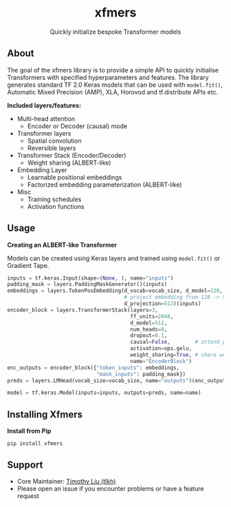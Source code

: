 <div align="center">
<h1>xfmers</h1>
  <p>Quickly initialize bespoke Transformer models</p>
</div>

## About

The goal of the xfmers library is to provide a simple API to quickly initialise Transformers with specified hyperparameters and features. The library generates standard TF 2.0 Keras models that can be used with `model.fit()`, Automatic Mixed Precision (AMP), XLA, Horovod and tf.distribute APIs etc.

**Included layers/features:**

* Multi-head attention
  * Encoder or Decoder (causal) mode
* Transformer layers
  * Spatial convolution
  * Reversible layers
* Transformer Stack (Encoder/Decoder)
  * Weight sharing (ALBERT-like)
* Embedding Layer
  * Learnable positional embeddings
  * Factorized embedding parameterization (ALBERT-like)
* Misc
  * Training schedules
  * Activation functions

## Usage

**Creating an ALBERT-like Transformer**

Models can be created using Keras layers and trained using `model.fit()` or Gradient Tape.

```python
inputs = tf.keras.Input(shape=(None, ), name="inputs")
padding_mask = layers.PaddingMaskGenerator()(inputs)
embeddings = layers.TokenPosEmbedding(d_vocab=vocab_size, d_model=128, pos_length=512,
                                      # project embedding from 128 -> 512
                                      d_projection=512)(inputs)
encoder_block = layers.TransformerStack(layers=3,
                                        ff_units=2048,
                                        d_model=512,
                                        num_heads=8,
                                        dropout=0.1,
                                        causal=False,        # attend pair-wise between all positons
                                        activation=ops.gelu,
                                        weight_sharing=True, # share weights between all encoder layers
                                        name="EncoderBlock")
enc_outputs = encoder_block({"token_inputs": embeddings,
                             "mask_inputs": padding_mask})
preds = layers.LMHead(vocab_size=vocab_size, name="outputs")(enc_outputs)

model = tf.keras.Model(inputs=inputs, outputs=preds, name=name)
```

## Installing Xfmers

**Install from Pip**

```shell
pip install xfmers
```

## Support

* Core Maintainer: [Timothy Liu (tlkh)](https://github.com/tlkh)
* Please open an issue if you encounter problems or have a feature request

